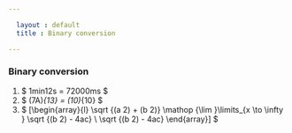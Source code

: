 ```yaml
---

  layout : default
  title : Binary conversion

---
```



### Binary conversion
1. $ 1min12s = 72000ms  $
7. $ (7A)_{13} = (10)_{10} $ 
8. $ [\begin{array}{l} \sqrt {(a 2) + (b 2)} \mathop {\lim }\limits_{x \to \infty } \sqrt {(b 2) - 4ac} \ \sqrt {(b 2) - 4ac} \end{array}] $

